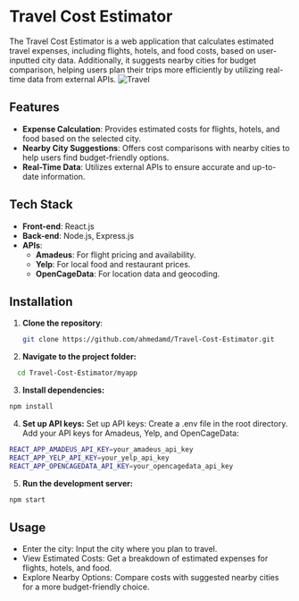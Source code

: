 # Travel Cost Estimator

The Travel Cost Estimator is a web application that calculates estimated travel expenses, including flights, hotels, and food costs, based on user-inputted city data. Additionally, it suggests nearby cities for budget comparison, helping users plan their trips more efficiently by utilizing real-time data from external APIs.
![Travel](https://github.com/user-attachments/assets/b4b76e88-a807-4f05-a38c-5f27ea0e3857)

## Features

- **Expense Calculation**: Provides estimated costs for flights, hotels, and food based on the selected city.
- **Nearby City Suggestions**: Offers cost comparisons with nearby cities to help users find budget-friendly options.
- **Real-Time Data**: Utilizes external APIs to ensure accurate and up-to-date information.

## Tech Stack

- **Front-end**: React.js
- **Back-end**: Node.js, Express.js
- **APIs**:
  - **Amadeus**: For flight pricing and availability.
  - **Yelp**: For local food and restaurant prices.
  - **OpenCageData**: For location data and geocoding.

## Installation

1. **Clone the repository**:
   ```bash
   git clone https://github.com/ahmedamd/Travel-Cost-Estimator.git
   ```
2. **Navigate to the project folder:**
``` bash
  cd Travel-Cost-Estimator/myapp

```

3. **Install dependencies:**
```bash
npm install
```
4. **Set up API keys:** Set up API keys:
Create a .env file in the root directory.
Add your API keys for Amadeus, Yelp, and OpenCageData:
```bash
REACT_APP_AMADEUS_API_KEY=your_amadeus_api_key
REACT_APP_YELP_API_KEY=your_yelp_api_key
REACT_APP_OPENCAGEDATA_API_KEY=your_opencagedata_api_key
```

5. **Run the development server:**
```bash
npm start
```

## Usage

- Enter the city: Input the city where you plan to travel.
- View Estimated Costs: Get a breakdown of estimated expenses for flights, hotels, and food.
- Explore Nearby Options: Compare costs with suggested nearby cities for a more budget-friendly choice.

